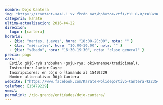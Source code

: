 ```yaml
---
nombre: Dojo Cantera
img: "https://scontent-sea1-1.xx.fbcdn.net/hphotos-xtf1/t31.0-8/s960x960/11878994_1010534942314267_7063574992862480948_o.jpg"
categoria: karate
ultima-actualizacion: 2016-04-22
direccion: 
  lugar: [cantera]
horario: 
  - {dia: "martes, jueves", hora: "18:00-20:00", nota: "" }
  - {dia: "miércoles", hora: "16:00-18:00", nota: "" }
  - {dia: "sábado", hora: "16:30-19:30", nota: "clase general" }
precio: pago
nota: | 
  Estilo gôjû-ryû shobukan (goju-ryu; okiwanense/tradicional). 
  Instructor: Javier Cayre
  Inscripciones: en dôjô o llamando al 15479229
  Nombre alternativo: Dôjô Cantera
website: ["https://www.facebook.com/Karate-Polideportivo-Cantera-922354627798966/"]
telefono: [15479229]
email: 
permalink: /rio-grande/entidades/dojo-cantera/
---
```


